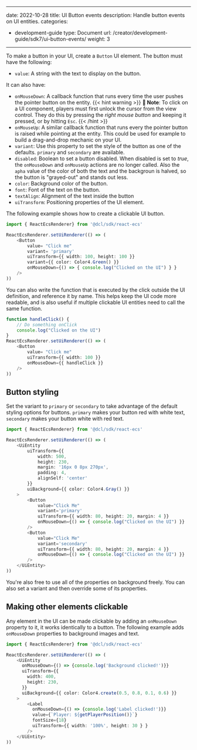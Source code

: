 
---
date: 2022-10-28
title: UI Button events
description: Handle button events on UI entities.
categories:
  - development-guide
type: Document
url: /creator/development-guide/sdk7/ui-button-events/
weight: 3
---

To make a button in your UI, create a `Button` UI element. The button must have the following:

- `value`: A string with the text to display on the button.

It can also have:

- `onMouseDown`: A callback function that runs every time the user pushes the pointer button on the entity. 
	{{< hint warning >}}
	**📔 Note**:  To click on a UI component, players must first unlock the cursor from the view control. They do this by pressing the _right mouse button_ and keeping it pressed, or by hitting `Esc`.
	{{< /hint >}}
- `onMouseUp`: A similar callback function that runs every the pointer button is raised while pointing at the entity. This could be used for example to build a drag-and-drop mechanic on your UI.
- `variant`: Use this property to set the style of the button as one of the defaults. `primary` and `secondary` are available.
- `disabled`: Boolean to set a button disabled. When disabled is set to _true_, the `onMouseDown` and `onMouseUp` actions are no longer called. Also the `apha` value of the color of both the text and the backgroun is halved, so the button is "grayed-out" and stands out less. 
- `color`: Background color of the button.
- `font`: Font of the text on the button.
- `textAlign`: Alignment of the text inside the button
- `uiTransform`: Positioning properties of the UI element.


The following example shows how to create a clickable UI button.

```ts
import { ReactEcsRenderer} from '@dcl/sdk/react-ecs'

ReactEcsRenderer.setUiRenderer(() => (
	<Button
		value= "Click me"
		variant= 'primary'
		uiTransform={{ width: 100, height: 100 }}
		variant={{ color: Color4.Green() }}
		onMouseDown={() => { console.log("Clicked on the UI") } }
	/>
))
```

You can also write the function that is executed by the click outside the UI definition, and reference it by name. This helps keep the UI code more readable, and is also useful if multiple clickable UI entities need to call the same function.

```ts
function handleClick() {
	// Do something onClick
	console.log("Clicked on the UI")
}
ReactEcsRenderer.setUiRenderer(() => (
	<Button
		value= "Click me"
		uiTransform={{ width: 100 }}
		onMouseDown={{ handleClick }}
	/>
))
```

## Button styling

Set the variant to `primary` or `secondary` to take advantage of the default styling options for buttons. `primary` makes your button red with white text, `secondary` makes your button white with red text.

```ts
import { ReactEcsRenderer} from '@dcl/sdk/react-ecs'

ReactEcsRenderer.setUiRenderer(() => (
	<UiEntity
		uiTransform={{
			width: 500,
			height: 230,
			margin: '16px 0 8px 270px',
			padding: 4,
			alignSelf: 'center'
		}}
		uiBackground={{ color: Color4.Gray() }}
	>
		<Button
			value="Click Me"
			variant='primary'
			uiTransform={{ width: 80, height: 20, margin: 4 }}
			onMouseDown={() => { console.log("Clicked on the UI") }}
		/>
		<Button
			value="Click Me"
			variant='secondary'
			uiTransform={{ width: 80, height: 20, margin: 4 }}
			onMouseDown={() => { console.log("Clicked on the UI") }}
		/>
	</UiEntity>
))
```

You're also free to use all of the properties on background freely. You can also set a variant and then override some of its properties.


## Making other elements clickable

Any element in the UI can be made clickable by adding an `onMouseDown` property to it, it works identically to a button. The following example adds `onMouseDown` properties to background images and text.


```ts
import { ReactEcsRenderer} from '@dcl/sdk/react-ecs'

ReactEcsRenderer.setUiRenderer(() => (
    <UiEntity
	  onMouseDown={() => {console.log('Background clicked!')}}
      uiTransform={{
        width: 400,
        height: 230,
      }}
      uiBackground={{ color: Color4.create(0.5, 0.8, 0.1, 0.6) }}
    >
	    <Label
          onMouseDown={() => {console.log('Label clicked!')}}
          value={`Player: ${getPlayerPosition()}`}
          fontSize={18}
          uiTransform={{ width: '100%', height: 30 } }
        />
    </UiEntity>
))
```


<!--

TODO: children of an entity with OnClick aren't clickable too, right?

TODO: is there an euqivalent to isPointerBlocker?



